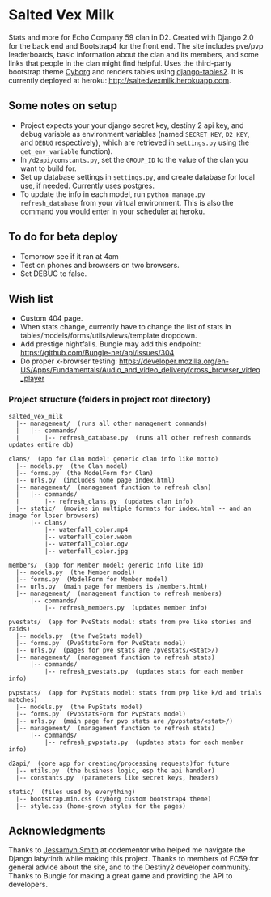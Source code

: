 # Salted Vex Milk
Stats and more for Echo Company 59 clan in D2. Created with Django 2.0 for the back end and Bootstrap4 for the front end. The site includes pve/pvp leaderboards, basic information about the clan and its members, and some links that people in the clan might find helpful. Uses the third-party bootstrap theme [Cyborg](https://bootswatch.com/cyborg/) and renders tables using [django-tables2](https://django-tables2.readthedocs.io/en/latest/pages/tutorial.html). It is currently deployed at heroku: http://saltedvexmilk.herokuapp.com.

## Some notes on setup
- Project expects your your django secret key, destiny 2 api key, and debug variable as environment variables (named `SECRET_KEY`, `D2_KEY`, and `DEBUG` respectively), which are retrieved in `settings.py` using the `get_env_variable` function).
- In `/d2api/constants.py`, set the `GROUP_ID` to the value of the clan you want to build for.
- Set up database settings in `settings.py`, and create database for local use, if needed. Currently uses postgres.
- To update the info in each model, run `python manage.py refresh_database` from your virtual environment. This is also the command you would enter in your scheduler at heroku.

## To do for beta deploy
- Tomorrow see if it ran at 4am
- Test on phones and browsers on two browsers.
- Set DEBUG to false.

## Wish list
- Custom 404 page.
- When stats change, currently have to change the list of stats in tables/models/forms/utils/views/template dropdown.
- Add prestige nightfalls. Bungie may add this endpoint: https://github.com/Bungie-net/api/issues/304
- Do proper x-browser testing:  https://developer.mozilla.org/en-US/Apps/Fundamentals/Audio_and_video_delivery/cross_browser_video_player


### Project structure (folders in project root directory)
	salted_vex_milk
      |-- management/  (runs all other management commands)
      |   |-- commands/  
      |       |-- refresh_database.py  (runs all other refresh commands updates entire db)

    clans/  (app for Clan model: generic clan info like motto)    
      |-- models.py  (the Clan model)    
      |-- forms.py  (the ModelForm for Clan)    
      |-- urls.py  (includes home page index.html)    
      |-- management/  (management function to refresh clan)
      |   |-- commands/  
      |       |-- refresh_clans.py  (updates clan info)
      |-- static/  (movies in multiple formats for index.html -- and an image for loser browsers)
          |-- clans/
              |-- waterfall_color.mp4
              |-- waterfall_color.webm
              |-- waterfall_color.ogv
              |-- waterfall_color.jpg

    members/  (app for Member model: generic info like id)     
      |-- models.py  (the Member model)    
      |-- forms.py  (ModelForm for Member model)    
      |-- urls.py  (main page for members is /members.html)     
      |-- management/  (management function to refresh members)
          |-- commands/
              |-- refresh_members.py  (updates member info)

    pvestats/  (app for PveStats model: stats from pve like stories and raids)     
      |-- models.py  (the PveStats model)    
      |-- forms.py  (PveStatsForm for PveStats model)    
      |-- urls.py  (pages for pve stats are /pvestats/<stat>/)     
      |-- management/  (management function to refresh stats)
          |-- commands/
              |-- refresh_pvestats.py  (updates stats for each member info)

    pvpstats/  (app for PvpStats model: stats from pvp like k/d and trials matches)     
      |-- models.py  (the PvpStats model)    
      |-- forms.py  (PvpStatsForm for PvpStats model)    
      |-- urls.py  (main page for pvp stats are /pvpstats/<stat>/)     
      |-- management/  (management function to refresh stats)
          |-- commands/
              |-- refresh_pvpstats.py  (updates stats for each member info)  

    d2api/  (core app for creating/processing requests)for future   
      |-- utils.py  (the business logic, esp the api handler)    
      |-- constants.py  (parameters like secret keys, headers)   

    static/  (files used by everything)
      |-- bootstrap.min.css (cyborg custom bootstrap4 theme)
      |-- style.css (home-grown styles for the pages)

## Acknowledgments
Thanks to [Jessamyn Smith](https://www.codementor.io/jessamynsmith) at codementor who helped me navigate the Django labyrinth while making this project. Thanks to members of EC59 for general advice about the site, and to the Destiny2 developer community. Thanks to Bungie for making a great game and providing the API to developers.
